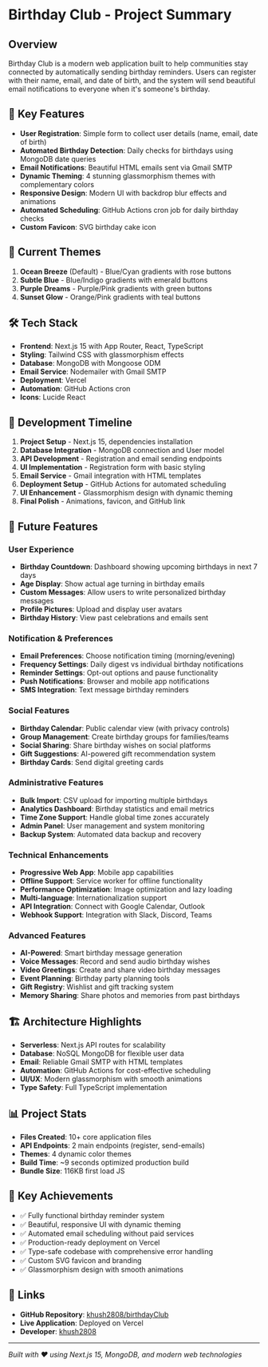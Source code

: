 # Birthday Club - Project Summary

## Overview
Birthday Club is a modern web application built to help communities stay connected by automatically sending birthday reminders. Users can register with their name, email, and date of birth, and the system will send beautiful email notifications to everyone when it's someone's birthday.

## 🚀 Key Features
- **User Registration**: Simple form to collect user details (name, email, date of birth)
- **Automated Birthday Detection**: Daily checks for birthdays using MongoDB date queries
- **Email Notifications**: Beautiful HTML emails sent via Gmail SMTP
- **Dynamic Theming**: 4 stunning glassmorphism themes with complementary colors
- **Responsive Design**: Modern UI with backdrop blur effects and animations
- **Automated Scheduling**: GitHub Actions cron job for daily birthday checks
- **Custom Favicon**: SVG birthday cake icon

## 🎨 Current Themes
1. **Ocean Breeze** (Default) - Blue/Cyan gradients with rose buttons
2. **Subtle Blue** - Blue/Indigo gradients with emerald buttons  
3. **Purple Dreams** - Purple/Pink gradients with green buttons
4. **Sunset Glow** - Orange/Pink gradients with teal buttons

## 🛠 Tech Stack
- **Frontend**: Next.js 15 with App Router, React, TypeScript
- **Styling**: Tailwind CSS with glassmorphism effects
- **Database**: MongoDB with Mongoose ODM
- **Email Service**: Nodemailer with Gmail SMTP
- **Deployment**: Vercel
- **Automation**: GitHub Actions cron
- **Icons**: Lucide React

## 📅 Development Timeline
1. **Project Setup** - Next.js 15, dependencies installation
2. **Database Integration** - MongoDB connection and User model
3. **API Development** - Registration and email sending endpoints
4. **UI Implementation** - Registration form with basic styling
5. **Email Service** - Gmail integration with HTML templates
6. **Deployment Setup** - GitHub Actions for automated scheduling
7. **UI Enhancement** - Glassmorphism design with dynamic theming
8. **Final Polish** - Animations, favicon, and GitHub link

## 🔮 Future Features

### User Experience
- **Birthday Countdown**: Dashboard showing upcoming birthdays in next 7 days
- **Age Display**: Show actual age turning in birthday emails
- **Custom Messages**: Allow users to write personalized birthday messages
- **Profile Pictures**: Upload and display user avatars
- **Birthday History**: View past celebrations and emails sent

### Notification & Preferences  
- **Email Preferences**: Choose notification timing (morning/evening)
- **Frequency Settings**: Daily digest vs individual birthday notifications
- **Reminder Settings**: Opt-out options and pause functionality
- **Push Notifications**: Browser and mobile app notifications
- **SMS Integration**: Text message birthday reminders

### Social Features
- **Birthday Calendar**: Public calendar view (with privacy controls)
- **Group Management**: Create birthday groups for families/teams
- **Social Sharing**: Share birthday wishes on social platforms
- **Gift Suggestions**: AI-powered gift recommendation system
- **Birthday Cards**: Send digital greeting cards

### Administrative Features
- **Bulk Import**: CSV upload for importing multiple birthdays
- **Analytics Dashboard**: Birthday statistics and email metrics
- **Time Zone Support**: Handle global time zones accurately
- **Admin Panel**: User management and system monitoring
- **Backup System**: Automated data backup and recovery

### Technical Enhancements
- **Progressive Web App**: Mobile app capabilities
- **Offline Support**: Service worker for offline functionality  
- **Performance Optimization**: Image optimization and lazy loading
- **Multi-language**: Internationalization support
- **API Integration**: Connect with Google Calendar, Outlook
- **Webhook Support**: Integration with Slack, Discord, Teams

### Advanced Features
- **AI-Powered**: Smart birthday message generation
- **Voice Messages**: Record and send audio birthday wishes
- **Video Greetings**: Create and share video birthday messages
- **Event Planning**: Birthday party planning tools
- **Gift Registry**: Wishlist and gift tracking system
- **Memory Sharing**: Share photos and memories from past birthdays

## 🏗 Architecture Highlights
- **Serverless**: Next.js API routes for scalability
- **Database**: NoSQL MongoDB for flexible user data
- **Email**: Reliable Gmail SMTP with HTML templates  
- **Automation**: GitHub Actions for cost-effective scheduling
- **UI/UX**: Modern glassmorphism with smooth animations
- **Type Safety**: Full TypeScript implementation

## 📊 Project Stats
- **Files Created**: 10+ core application files
- **API Endpoints**: 2 main endpoints (register, send-emails)
- **Themes**: 4 dynamic color themes
- **Build Time**: ~9 seconds optimized production build
- **Bundle Size**: 116KB first load JS

## 🎯 Key Achievements
- ✅ Fully functional birthday reminder system
- ✅ Beautiful, responsive UI with dynamic theming
- ✅ Automated email scheduling without paid services
- ✅ Production-ready deployment on Vercel
- ✅ Type-safe codebase with comprehensive error handling
- ✅ Custom SVG favicon and branding
- ✅ Glassmorphism design with smooth animations

## 🔗 Links
- **GitHub Repository**: [khush2808/birthdayClub](https://github.com/khush2808/birthdayClub)
- **Live Application**: Deployed on Vercel
- **Developer**: [khush2808](https://github.com/khush2808)

---

*Built with ❤️ using Next.js 15, MongoDB, and modern web technologies*